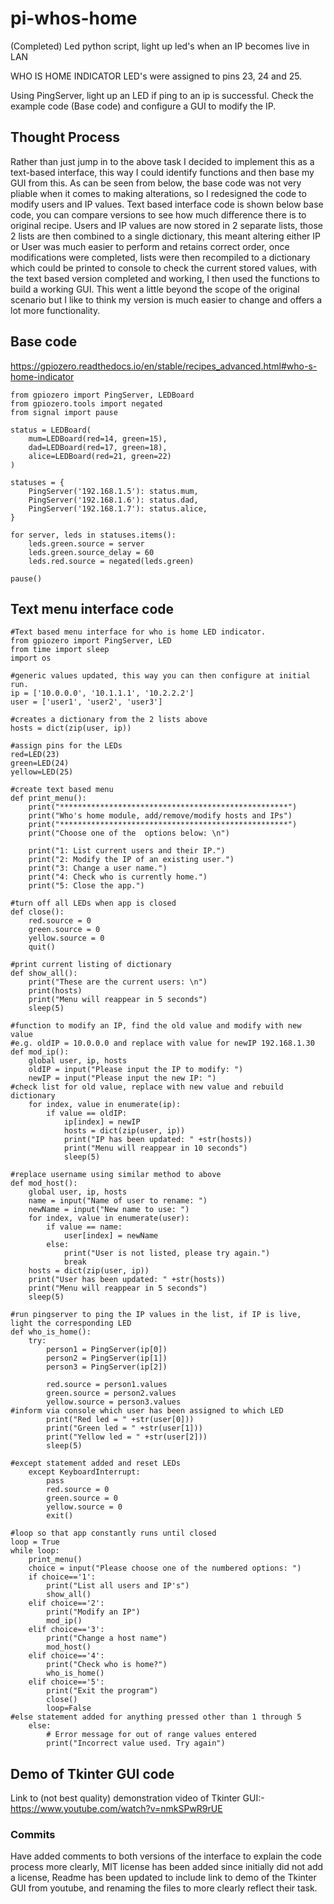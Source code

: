 # pi-whos-home
(Completed) Led python script, light up led's when an IP becomes live in LAN

WHO IS HOME INDICATOR
LED's were assigned to pins 23, 24 and 25. 

Using PingServer, light up an LED if ping to an ip is successful.  Check the example code (Base code) and configure a GUI to modify the IP.  

## Thought Process
Rather than just jump in to the above task I decided to implement this as a text-based interface, this way I could identify functions and then base my GUI from this.
As can be seen from below, the base code was not very pliable when it comes to making alterations, so I redesigned the code to modify users and IP values.  Text based interface code is shown below base code, you can compare versions to see how much difference there is to original recipe.  Users and IP values are now stored in 2 separate lists, those 2 lists are then combined to a single dictionary, this meant altering either IP or User was much easier to perform and retains correct order, once modifications were completed, lists were then recompiled to a dictionary which could be printed to console to check the current stored values, with the text based version completed and working, I then used the functions to build a working GUI.  This went a little beyond the scope of the original scenario but I like to think my version is much easier to change and offers a lot more functionality.

## Base code
https://gpiozero.readthedocs.io/en/stable/recipes_advanced.html#who-s-home-indicator

```
from gpiozero import PingServer, LEDBoard
from gpiozero.tools import negated
from signal import pause

status = LEDBoard(
    mum=LEDBoard(red=14, green=15),
    dad=LEDBoard(red=17, green=18),
    alice=LEDBoard(red=21, green=22)
)

statuses = {
    PingServer('192.168.1.5'): status.mum,
    PingServer('192.168.1.6'): status.dad,
    PingServer('192.168.1.7'): status.alice,
}

for server, leds in statuses.items():
    leds.green.source = server
    leds.green.source_delay = 60
    leds.red.source = negated(leds.green)

pause()
```

## Text menu interface code
```
#Text based menu interface for who is home LED indicator.
from gpiozero import PingServer, LED
from time import sleep
import os

#generic values updated, this way you can then configure at initial run.
ip = ['10.0.0.0', '10.1.1.1', '10.2.2.2']
user = ['user1', 'user2', 'user3']

#creates a dictionary from the 2 lists above
hosts = dict(zip(user, ip))

#assign pins for the LEDs
red=LED(23)
green=LED(24)
yellow=LED(25)

#create text based menu
def print_menu():
    print("***************************************************")
    print("Who's home module, add/remove/modify hosts and IPs")
    print("***************************************************")
    print("Choose one of the  options below: \n")

    print("1: List current users and their IP.")
    print("2: Modify the IP of an existing user.")
    print("3: Change a user name.")
    print("4: Check who is currently home.")
    print("5: Close the app.")

#turn off all LEDs when app is closed
def close():
    red.source = 0
    green.source = 0
    yellow.source = 0
    quit()

#print current listing of dictionary
def show_all():
    print("These are the current users: \n")
    print(hosts)
    print("Menu will reappear in 5 seconds")
    sleep(5)

#function to modify an IP, find the old value and modify with new value
#e.g. oldIP = 10.0.0.0 and replace with value for newIP 192.168.1.30
def mod_ip():
    global user, ip, hosts
    oldIP = input("Please input the IP to modify: ")
    newIP = input("Please input the new IP: ")
#check list for old value, replace with new value and rebuild dictionary
    for index, value in enumerate(ip):
        if value == oldIP:
            ip[index] = newIP
            hosts = dict(zip(user, ip))
            print("IP has been updated: " +str(hosts))
            print("Menu will reappear in 10 seconds")
            sleep(5)    

#replace username using similar method to above
def mod_host():
    global user, ip, hosts
    name = input("Name of user to rename: ")
    newName = input("New name to use: ")
    for index, value in enumerate(user):
        if value == name:
            user[index] = newName
        else:
            print("User is not listed, please try again.")
            break
    hosts = dict(zip(user, ip))
    print("User has been updated: " +str(hosts))
    print("Menu will reappear in 5 seconds")
    sleep(5)

#run pingserver to ping the IP values in the list, if IP is live, light the corresponding LED
def who_is_home():
    try:
        person1 = PingServer(ip[0])
        person2 = PingServer(ip[1])
        person3 = PingServer(ip[2])
        
        red.source = person1.values
        green.source = person2.values
        yellow.source = person3.values
#inform via console which user has been assigned to which LED
        print("Red led = " +str(user[0]))
        print("Green led = " +str(user[1]))
        print("Yellow led = " +str(user[2]))
        sleep(5)
        
#except statement added and reset LEDs
    except KeyboardInterrupt:
        pass
        red.source = 0
        green.source = 0
        yellow.source = 0
        exit()

#loop so that app constantly runs until closed
loop = True
while loop:
    print_menu()
    choice = input("Please choose one of the numbered options: ")
    if choice=='1':     
        print("List all users and IP's")
        show_all()
    elif choice=='2':
        print("Modify an IP")
        mod_ip()
    elif choice=='3':
        print("Change a host name")
        mod_host()
    elif choice=='4':
        print("Check who is home?")
        who_is_home()
    elif choice=='5':
        print("Exit the program")
        close()
        loop=False
#else statement added for anything pressed other than 1 through 5
    else:
        # Error message for out of range values entered
        print("Incorrect value used. Try again")
```

## Demo of Tkinter GUI code 

Link to (not best quality) demonstration video of Tkinter GUI:- https://www.youtube.com/watch?v=nmkSPwR9rUE


### Commits
Have added comments to both versions of the interface to explain the code process more clearly, MIT license has been added since initially did not add a license, Readme has been updated to include link to demo of the Tkinter GUI from youtube, and renaming the files to more clearly reflect their task.   
